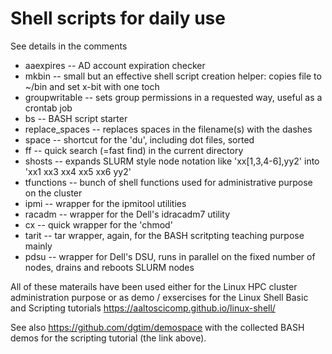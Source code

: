 # Shell scripts for daily use

See details in the comments

* aaexpires -- AD account expiration checker
* mkbin -- small but an effective shell script creation helper: copies file to ~/bin and set x-bit with one toch
* groupwritable -- sets group permissions in a requested way, useful as a crontab job
* bs -- BASH script starter
* replace_spaces -- replaces spaces in the filename(s) with the dashes
* space -- shortcut for the 'du', including dot files, sorted
* ff -- quick search (=fast find) in the current directory
* shosts -- expands SLURM style node notation like 'xx[1,3,4-6],yy2' into 'xx1 xx3 xx4 xx5 xx6 yy2'
* tfunctions -- bunch of shell functions used for administrative purpose on the cluster
* ipmi -- wrapper for the ipmitool utilities
* racadm -- wrapper for the Dell's idracadm7 utility
* cx -- quick wrapper for the 'chmod'
* tarit -- tar wrapper, again, for the BASH scritpting teaching purpose mainly
* pdsu -- wrapper for Dell's DSU, runs in parallel on the fixed number of nodes, drains and reboots SLURM nodes 

All of these materails have been used either for the Linux HPC cluster administration purpose or as demo / exsercises for the Linux Shell Basic and Scripting tutorials https://aaltoscicomp.github.io/linux-shell/

See also https://github.com/dgtim/demospace with the collected BASH demos for the scripting tutorial (the link above).
